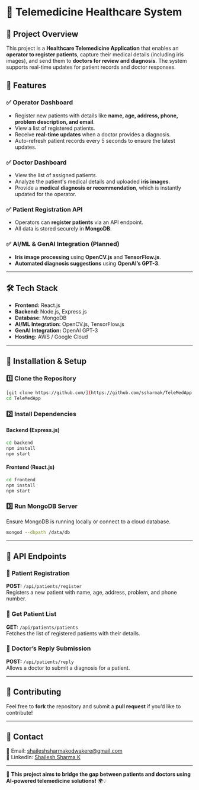 # 📌 **Telemedicine Healthcare System**  

## 🏥 **Project Overview**  
This project is a **Healthcare Telemedicine Application** that enables an **operator to register patients**, capture their medical details (including iris images), and send them to **doctors for review and diagnosis**. The system supports real-time updates for patient records and doctor responses.  

## 🚀 **Features**  

### ✅ **Operator Dashboard**
- Register new patients with details like **name, age, address, phone, problem description, and email**.  
- View a list of registered patients.  
- Receive **real-time updates** when a doctor provides a diagnosis.  
- Auto-refresh patient records every 5 seconds to ensure the latest updates.  

### ✅ **Doctor Dashboard**
- View the list of assigned patients.  
- Analyze the patient's medical details and uploaded **iris images**.  
- Provide a **medical diagnosis or recommendation**, which is instantly updated for the operator.  

### ✅ **Patient Registration API**
- Operators can **register patients** via an API endpoint.  
- All data is stored securely in **MongoDB**.  

### ✅ **AI/ML & GenAI Integration** (Planned)
- **Iris image processing** using **OpenCV.js** and **TensorFlow.js**.  
- **Automated diagnosis suggestions** using **OpenAI’s GPT-3**.  

---

## 🛠 **Tech Stack**
- **Frontend:** React.js  
- **Backend:** Node.js, Express.js  
- **Database:** MongoDB  
- **AI/ML Integration:** OpenCV.js, TensorFlow.js  
- **GenAI Integration:** OpenAI GPT-3  
- **Hosting:** AWS / Google Cloud  

---

## 🔧 **Installation & Setup**  

### 1️⃣ **Clone the Repository**  
```bash
[git clone https://github.com/](https://github.com/ssharmak/TeleMedApp.git)
cd TeleMedApp
```

### 2️⃣ **Install Dependencies**  
#### Backend (Express.js)  
```bash
cd backend
npm install
npm start
```

#### Frontend (React.js)  
```bash
cd frontend
npm install
npm start
```

### 3️⃣ **Run MongoDB Server**
Ensure MongoDB is running locally or connect to a cloud database.  

```bash
mongod --dbpath /data/db
```

---

## 📡 **API Endpoints**  

### 🔹 **Patient Registration**  
**POST:** `/api/patients/register`  
Registers a new patient with name, age, address, problem, and phone number.  

### 🔹 **Get Patient List**  
**GET:** `/api/patients/patients`  
Fetches the list of registered patients with their details.  

### 🔹 **Doctor’s Reply Submission**  
**POST:** `/api/patients/reply`  
Allows a doctor to submit a diagnosis for a patient.  

---

## 🤝 **Contributing**
Feel free to **fork** the repository and submit a **pull request** if you’d like to contribute!  

---

## 📩 **Contact**
📧 Email: shaileshsharmakodwakere@gmail.com  
🔗 LinkedIn: [Shailesh Sharma K](https://www.linkedin.com/in/shailesh-sharma-k/)  

---

🚀 **This project aims to bridge the gap between patients and doctors using AI-powered telemedicine solutions!** 🌍💡
